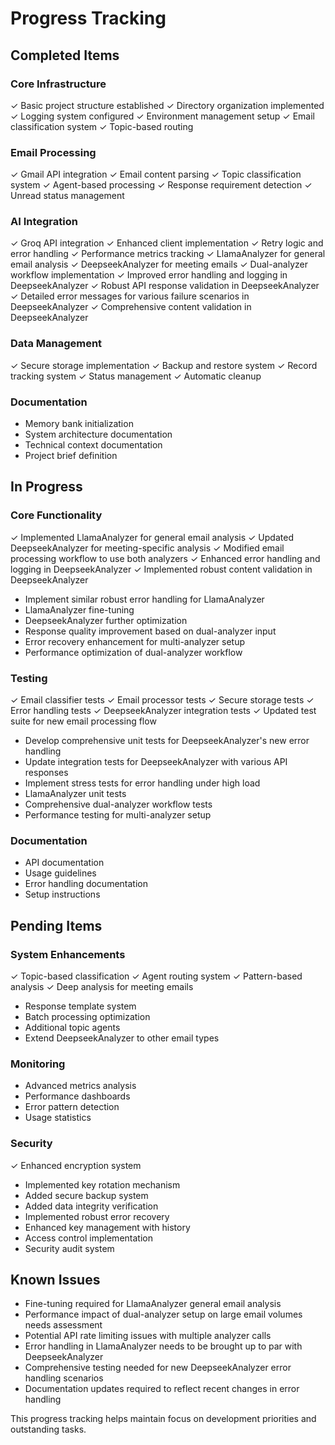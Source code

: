 # Progress Tracking

## Completed Items

### Core Infrastructure
✓ Basic project structure established
✓ Directory organization implemented
✓ Logging system configured
✓ Environment management setup
✓ Email classification system
✓ Topic-based routing

### Email Processing
✓ Gmail API integration
✓ Email content parsing
✓ Topic classification system
✓ Agent-based processing
✓ Response requirement detection
✓ Unread status management

### AI Integration
✓ Groq API integration
✓ Enhanced client implementation
✓ Retry logic and error handling
✓ Performance metrics tracking
✓ LlamaAnalyzer for general email analysis
✓ DeepseekAnalyzer for meeting emails
✓ Dual-analyzer workflow implementation
✓ Improved error handling and logging in DeepseekAnalyzer
✓ Robust API response validation in DeepseekAnalyzer
✓ Detailed error messages for various failure scenarios in DeepseekAnalyzer
✓ Comprehensive content validation in DeepseekAnalyzer

### Data Management
✓ Secure storage implementation
✓ Backup and restore system
✓ Record tracking system
✓ Status management
✓ Automatic cleanup

### Documentation
- Memory bank initialization
- System architecture documentation
- Technical context documentation
- Project brief definition

## In Progress

### Core Functionality
✓ Implemented LlamaAnalyzer for general email analysis
✓ Updated DeepseekAnalyzer for meeting-specific analysis
✓ Modified email processing workflow to use both analyzers
✓ Enhanced error handling and logging in DeepseekAnalyzer
✓ Implemented robust content validation in DeepseekAnalyzer
- Implement similar robust error handling for LlamaAnalyzer
- LlamaAnalyzer fine-tuning
- DeepseekAnalyzer further optimization
- Response quality improvement based on dual-analyzer input
- Error recovery enhancement for multi-analyzer setup
- Performance optimization of dual-analyzer workflow

### Testing
✓ Email classifier tests
✓ Email processor tests
✓ Secure storage tests
✓ Error handling tests
✓ DeepseekAnalyzer integration tests
✓ Updated test suite for new email processing flow
- Develop comprehensive unit tests for DeepseekAnalyzer's new error handling
- Update integration tests for DeepseekAnalyzer with various API responses
- Implement stress tests for error handling under high load
- LlamaAnalyzer unit tests
- Comprehensive dual-analyzer workflow tests
- Performance testing for multi-analyzer setup

### Documentation
- API documentation
- Usage guidelines
- Error handling documentation
- Setup instructions

## Pending Items

### System Enhancements
✓ Topic-based classification
✓ Agent routing system
✓ Pattern-based analysis
✓ Deep analysis for meeting emails
- Response template system
- Batch processing optimization
- Additional topic agents
- Extend DeepseekAnalyzer to other email types

### Monitoring
- Advanced metrics analysis
- Performance dashboards
- Error pattern detection
- Usage statistics

### Security
✓ Enhanced encryption system
  - Implemented key rotation mechanism
  - Added secure backup system
  - Added data integrity verification
  - Implemented robust error recovery
  - Enhanced key management with history
- Access control implementation
- Security audit system

## Known Issues
- Fine-tuning required for LlamaAnalyzer general email analysis
- Performance impact of dual-analyzer setup on large email volumes needs assessment
- Potential API rate limiting issues with multiple analyzer calls
- Error handling in LlamaAnalyzer needs to be brought up to par with DeepseekAnalyzer
- Comprehensive testing needed for new DeepseekAnalyzer error handling scenarios
- Documentation updates required to reflect recent changes in error handling

This progress tracking helps maintain focus on development priorities and outstanding tasks.
